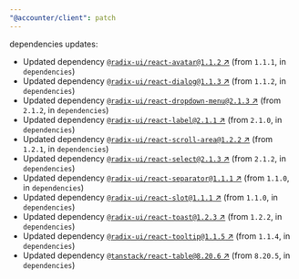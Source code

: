 ```yaml
---
"@accounter/client": patch
---
```

dependencies updates:
  - Updated dependency [`@radix-ui/react-avatar@1.1.2` ↗︎](https://www.npmjs.com/package/@radix-ui/react-avatar/v/1.1.2) (from `1.1.1`, in `dependencies`)
  - Updated dependency [`@radix-ui/react-dialog@1.1.3` ↗︎](https://www.npmjs.com/package/@radix-ui/react-dialog/v/1.1.3) (from `1.1.2`, in `dependencies`)
  - Updated dependency [`@radix-ui/react-dropdown-menu@2.1.3` ↗︎](https://www.npmjs.com/package/@radix-ui/react-dropdown-menu/v/2.1.3) (from `2.1.2`, in `dependencies`)
  - Updated dependency [`@radix-ui/react-label@2.1.1` ↗︎](https://www.npmjs.com/package/@radix-ui/react-label/v/2.1.1) (from `2.1.0`, in `dependencies`)
  - Updated dependency [`@radix-ui/react-scroll-area@1.2.2` ↗︎](https://www.npmjs.com/package/@radix-ui/react-scroll-area/v/1.2.2) (from `1.2.1`, in `dependencies`)
  - Updated dependency [`@radix-ui/react-select@2.1.3` ↗︎](https://www.npmjs.com/package/@radix-ui/react-select/v/2.1.3) (from `2.1.2`, in `dependencies`)
  - Updated dependency [`@radix-ui/react-separator@1.1.1` ↗︎](https://www.npmjs.com/package/@radix-ui/react-separator/v/1.1.1) (from `1.1.0`, in `dependencies`)
  - Updated dependency [`@radix-ui/react-slot@1.1.1` ↗︎](https://www.npmjs.com/package/@radix-ui/react-slot/v/1.1.1) (from `1.1.0`, in `dependencies`)
  - Updated dependency [`@radix-ui/react-toast@1.2.3` ↗︎](https://www.npmjs.com/package/@radix-ui/react-toast/v/1.2.3) (from `1.2.2`, in `dependencies`)
  - Updated dependency [`@radix-ui/react-tooltip@1.1.5` ↗︎](https://www.npmjs.com/package/@radix-ui/react-tooltip/v/1.1.5) (from `1.1.4`, in `dependencies`)
  - Updated dependency [`@tanstack/react-table@8.20.6` ↗︎](https://www.npmjs.com/package/@tanstack/react-table/v/8.20.6) (from `8.20.5`, in `dependencies`)
